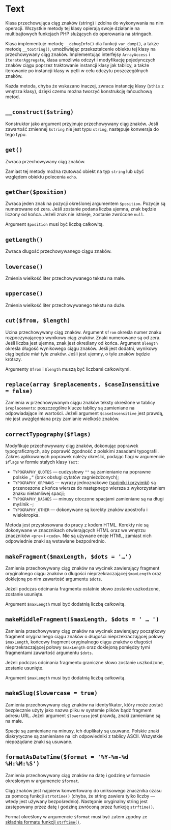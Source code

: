 Text
===

Klasa przechowująca ciąg znaków (string) i zdolna do wykonywania na nim operacji. Wszystkie metody tej klasy opierają swoje działanie na multibajtowych funkcjach PHP służących do operowania na stringach.

Klasa implementuje metodę `__debugInfo()` dla funkcji `var_dump()`, a także metodę `__toString()`, umożliwiając przekształcenie obiektu tej klasy na przechowywany ciąg znaków. Implementując interfejsy `ArrayAccess` i `IteratorAggregate`, klasa umożliwia odczyt i modyfikację pojedynczych znaków ciągu poprzez traktowanie instancji klasy jak tablicy, a także iterowanie po instancji klasy w pętli w celu odczytu poszczególnych znaków.

Każda metoda, chyba że wskazano inaczej, zwraca instancję klasy (`$this` z wnętrza klasy), dzięki czemu można tworzyć konstrukcję łańcuchową metod.

## `__construct($string)`

Konstruktor jako argument przyjmuje przechowywany ciąg znaków. Jeśli zawartość zmiennej `$string` nie jest typu `string`, następuje konwersja do tego typu.

## `get()`

Zwraca przechowywany ciąg znaków.

Zamiast tej metody można rzutować obiekt na typ `string` lub użyć względem obiektu polecenia `echo`.

## `getChar($position)`

Zwraca jeden znak na pozycji określonej argumentem `$position`. Pozycje są numerowane od zera. Jeśli zostanie podana liczba ujemna, znak będzie liczony od końca. Jeżeli znak nie istnieje, zostanie zwrócone `null`.

Argument `$position` musi być liczbą całkowitą.

## `getLength()`

Zwraca długość przechowywanego ciągu znaków.

## `lowercase()`

Zmienia wielkość liter przechowywanego tekstu na małe.

## `uppercase()`

Zmienia wielkość liter przechowywanego tekstu na duże.

## `cut($from, $length)`

Ucina przechowywany ciąg znaków. Argument `$from` określa numer znaku rozpoczynającego wynikowy ciąg znaków. Znaki numerowane są od zera. Jeśli liczba jest ujemna, znak jest określany od końca. Argument `$length` określa długość wynikowego ciągu znaków. Jeśli jest dodatni, wynikowy ciąg będzie miał tyle znaków. Jeśli jest ujemny, o tyle znaków będzie krótszy.

Argumenty `$from` i `$length` muszą być liczbami całkowitymi.

## `replace(array $replacements, $caseInsensitive = false)`

Zamienia w przechowywanym ciągu znaków teksty określone w tablicy `$replacements`: poszczególne klucze tablicy są zamieniane na odpowiadające im wartości. Jeżeli argument `$caseInsensitive` jest prawdą, nie jest uwzględniana przy zamianie wielkość znaków.

## `correctTypography($flags)`

Modyfikuje przechowywany ciąg znaków, dokonując poprawek typograficznych, aby poprawić zgodność z polskimi zasadami typografii. Zakres aplikowanych poprawek należy określić, podając flagi w argumencie `$flags` w formie stałych klasy `Text`:

* `TYPOGRAPHY_QUOTES` — cudzysłowy `""` są zamienianie na poprawne polskie `„”` (brak obsługi cytatów zagnieżdżonych);
* `TYPOGRAPHY_ORPHANS` — wyrazy jednoznakowe ([spójniki i przyimki](https://pl.wikipedia.org/wiki/Sierotka_(typografia)#Przykłady)) są przenoszone z końca wiersza do następnego wiersza z wykorzystaniem znaku niełamliwej spacji;
* `TYPOGRAPHY_DASHES` — minusy otoczone spacjami zamieniane są na długi myślnik `—`;
* `TYPOGRAPHY_OTHER` — dokonywane są korekty znaków apostrofu i wielokropka.

Metoda jest przystosowana do pracy z kodem HTML. Korekty nie są dokonywane w znacznikach otwierających HTML oraz we wnętrzu znaczników `<pre>` i `<code>`. Nie są używane encje HTML, zamiast nich odpowiednie znaki są wstawiane bezpośrednio.

## `makeFragment($maxLength, $dots = '…')`

Zamienia przechowywany ciąg znaków na wycinek zawierający fragment oryginalnego ciągu znaków o długości nieprzekraczającej `$maxLength` oraz doklejoną po nim zawartość argumentu `$dots`.

Jeżeli podczas odcinania fragmentu ostatnie słowo zostanie uszkodzone, zostanie usunięte.

Argument `$maxLength` musi być dodatnią liczbą całkowitą.

## `makeMiddleFragment($maxLength, $dots = ' … ')`

Zamienia przechowywany ciąg znaków na wycinek zawierający początkowy fragment oryginalnego ciągu znaków o długości nieprzekraczającej połowy `$maxLength`, końcowy fragment oryginalnego ciągu znaków o długości nieprzekraczającej połowy `$maxLength` oraz doklejoną pomiędzy tymi fragmentami zawartość argumentu `$dots`.

Jeżeli podczas odcinania fragmentu graniczne słowo zostanie uszkodzone, zostanie usunięte.

Argument `$maxLength` musi być dodatnią liczbą całkowitą.

## `makeSlug($lowercase = true)`

Zamienia przechowywany ciąg znaków na identyfikator, który może zostać bezpiecznie użyty jako nazwa pliku w systemie plików bądź fragment adresu URL. Jeżeli argument `$lowercase` jest prawdą, znaki zamieniane są na małe.

Spacje są zamieniane na minusy, ich duplikaty są usuwane. Polskie znaki diakrytyczne są zamieniane na ich odpowiedniki z tablicy ASCII. Wszystkie niepożądane znaki są usuwane.

## `formatAsDateTime($format = '%Y-%m-%d %H:%M:%S')`

Zamienia przechowywany ciąg znaków na datę i godzinę w formacie określonym w argumencie `$format`.

Ciąg znaków jest najpierw konwertowany do uniksowego znacznika czasu za pomocą funkcji `strtotime()` (chyba, że string zawiera tylko liczby — wtedy jest używany bezpośrednio). Następnie oryginalny string jest zastępowany przez datę i godzinę zwróconą przez funkcję `strftime()`.

Format określony w argumencie `$format` musi być zatem zgodny ze [składnią formatu funkcji `strftime()`](http://php.net/manual/en/function.strftime.php#refsect1-function.strftime-parameters).